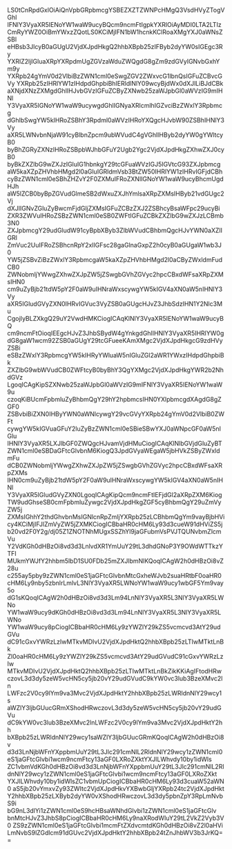 LS0tCnRpdGxlOiAiQnVpbGRpbmcgYSBEZXZTZWNPcHMgQ3VsdHVyZTogVGhl
IFNlY3VyaXR5IENoYW1waW9ucyBQcm9ncmFtIgpkYXRlOiAyMDI0LTA2LTIz
CmRyYWZ0OiBmYWxzZQotLS0KCiMjIFN1bW1hcnkKClRoaXMgYXJ0aWNsZSBl
eHBsb3JlcyB0aGUgU2VjdXJpdHkgQ2hhbXBpb25zIFByb2dyYW0sIGEgc3Ry
YXRlZ2ljIGluaXRpYXRpdmUgZGVzaWduZWQgdG8gZm9zdGVyIGNvbGxhYm9y
YXRpb24gYmV0d2VlbiBzZWN1cml0eSwgZGV2ZWxvcG1lbnQsIGFuZCBvcGVy
YXRpb25zIHRlYW1zIHdpdGhpbiBhIERldlNlY09wcyBjdWx0dXJlLiBJdCBk
aXNjdXNzZXMgdGhlIHJvbGVzIGFuZCByZXNwb25zaWJpbGl0aWVzIG9mIHNl
Y3VyaXR5IGNoYW1waW9ucywgdGhlIGNyaXRlcmlhIGZvciBzZWxlY3Rpbmcg
dGhlbSwgYW5kIHRoZSBhY3Rpdml0aWVzIHRoYXQgcHJvbW90ZSBhIHNlY3Vy
aXR5LWNvbnNjaW91cyBlbnZpcm9ubWVudC4gVGhlIHByb2dyYW0gYWltcyB0
byBhZGRyZXNzIHRoZSBpbWJhbGFuY2Ugb2Ygc2VjdXJpdHkgZXhwZXJ0cyB0
byBkZXZlbG9wZXJzIGluIG1hbnkgY29tcGFuaWVzIGJ5IGVtcG93ZXJpbmcg
aW5kaXZpZHVhbHMgd2l0aGluIGRldmVsb3BtZW50IHRlYW1zIHRvIGFjdCBh
cyBzZWN1cml0eSBhZHZvY2F0ZXMuIFRoZXNlIGNoYW1waW9ucyBhcmUgdHJh
aW5lZCB0byBpZGVudGlmeSB2dWxuZXJhYmlsaXRpZXMsIHByb21vdGUgc2Vj
dXJlIGNvZGluZyBwcmFjdGljZXMsIGFuZCBzZXJ2ZSBhcyBsaWFpc29ucyBi
ZXR3ZWVuIHRoZSBzZWN1cml0eSB0ZWFtIGFuZCBkZXZlbG9wZXJzLCBmb3N0
ZXJpbmcgY29udGludW91cyBpbXByb3ZlbWVudCBhbmQgcHJvYWN0aXZlIGRl
ZmVuc2UuIFRoZSBhcnRpY2xlIGFsc28gaGlnaGxpZ2h0cyB0aGUgaW1wb3J0
YW5jZSBvZiBzZWxlY3RpbmcgaW5kaXZpZHVhbHMgd2l0aCByZWxldmFudCB0
ZWNobmljYWwgZXhwZXJpZW5jZSwgbGVhZGVyc2hpcCBxdWFsaXRpZXMsIHN0
cm9uZyBjb21tdW5pY2F0aW9uIHNraWxscywgYW5kIGV4aXN0aW5nIHNlY3Vy
aXR5IGludGVyZXN0IHRvIGVuc3VyZSB0aGUgcHJvZ3JhbSdzIHN1Y2Nlc3Mu
CgojIyBLZXkgQ29uY2VwdHMKCiogICAqKlNlY3VyaXR5IENoYW1waW9ucyBQ
cm9ncmFtOioqIEEgcHJvZ3JhbSBydW4gYnkgdGhlIHNlY3VyaXR5IHRlYW0g
dG8gaW1wcm92ZSB0aGUgY29tcGFueeKAmXMgc2VjdXJpdHkgcG9zdHVyZSBi
eSBzZWxlY3RpbmcgYW5kIHRyYWluaW5nIGluZGl2aWR1YWxzIHdpdGhpbiBk
ZXZlbG9wbWVudCB0ZWFtcyB0byBhY3QgYXMgc2VjdXJpdHkgYWR2b2NhdGVz
LgoqICAgKipSZXNwb25zaWJpbGl0aWVzIG9mIFNlY3VyaXR5IENoYW1waW9u
czoqKiBUcmFpbmluZyBhbmQgY29hY2hpbmcsIHN0YXlpbmcgdXAgdG8gZGF0
ZSBvbiBiZXN0IHByYWN0aWNlcywgY29vcGVyYXRpb24gYmV0d2VlbiB0ZWFt
cywgYW5kIGVuaGFuY2luZyBzZWN1cml0eSBieSBwYXJ0aWNpcGF0aW5nIGlu
IHNlY3VyaXR5LXJlbGF0ZWQgcHJvamVjdHMuCiogICAqKlNlbGVjdGluZyBT
ZWN1cml0eSBDaGFtcGlvbnM6KiogQ3JpdGVyaWEgaW5jbHVkZSByZWxldmFu
dCB0ZWNobmljYWwgZXhwZXJpZW5jZSwgbGVhZGVyc2hpcCBxdWFsaXRpZXMs
IHN0cm9uZyBjb21tdW5pY2F0aW9uIHNraWxscywgYW5kIGV4aXN0aW5nIHNl
Y3VyaXR5IGludGVyZXN0LgoqICAgKipQcm9ncmFtIEFjdGl2aXRpZXM6Kiog
TW9udGhseSB0cmFpbmluZywgc2VjdXJpdHkgZGF5cyBhbmQgY29uZmVyZW5j
ZXMsIGhhY2thdGhvbnMsIGNlcnRpZmljYXRpb25zLCBhbmQgYm9vayBjbHVi
cy4KCiMjIFJlZmVyZW5jZXMKCiogICBbaHR0cHM6Ly93d3cueW91dHViZS5j
b20vd2F0Y2g/dj05Z1ZNOTNhMUgxSSZhYl9jaGFubmVsPVJTQUNvbmZlcmVu
Y2VdKGh0dHBzOi8vd3d3LnlvdXR1YmUuY29tL3dhdGNoP3Y9OWdWTTkzYTFI
MUkmYWJfY2hhbm5lbD1SU0FDb25mZXJlbmNlKQoqICAgW2h0dHBzOi8vZ28u
c255ay5pby9zZWN1cml0eS1jaGFtcGlvbnMtcGxheWJvb2suaHRtbF0oaHR0
cHM6Ly9nby5zbnlrLmlvL3NlY3VyaXR5LWNoYW1waW9ucy1wbGF5Ym9vay5o
dG1sKQoqICAgW2h0dHBzOi8vd3d3Lm94LnNlY3VyaXR5L3NlY3VyaXR5LWNo
YW1waW9ucy9dKGh0dHBzOi8vd3d3Lm94LnNlY3VyaXR5L3NlY3VyaXR5LWNo
YW1waW9ucy8pCiogICBbaHR0cHM6Ly9zYWZlY29kZS5vcmcvd3AtY29udGVu
dC91cGxvYWRzLzIwMTkvMDIvU2VjdXJpdHktQ2hhbXBpb25zLTIwMTktLnBk
Zl0oaHR0cHM6Ly9zYWZlY29kZS5vcmcvd3AtY29udGVudC91cGxvYWRzLzIw
MTkvMDIvU2VjdXJpdHktQ2hhbXBpb25zLTIwMTktLnBkZikKKiAgIFtodHRw
czovL3d3dy5zeW5vcHN5cy5jb20vY29udGVudC9kYW0vc3lub3BzeXMvc2ln
LWFzc2V0cy9lYm9va3Mvc2VjdXJpdHktY2hhbXBpb25zLWRldnNlY29wcy1s
aWZlY3ljbGUucGRmXShodHRwczovL3d3dy5zeW5vcHN5cy5jb20vY29udGVu
dC9kYW0vc3lub3BzeXMvc2lnLWFzc2V0cy9lYm9va3Mvc2VjdXJpdHktY2hh
bXBpb25zLWRldnNlY29wcy1saWZlY3ljbGUucGRmKQoqICAgW2h0dHBzOi8v
d3d3LnNjbWFnYXppbmUuY29tL3Jlc291cmNlL2RldnNlY29wcy1zZWN1cml0
eS1jaGFtcGlvbi1wcm9ncmFtcy13aGF0LXRoZXktYXJlLWhvdy10by1idWls
ZC1vbmVdKGh0dHBzOi8vd3d3LnNjbWFnYXppbmUuY29tL3Jlc291cmNlL2Rl
dnNlY29wcy1zZWN1cml0eS1jaGFtcGlvbi1wcm9ncmFtcy13aGF0LXRoZXkt
YXJlLWhvdy10by1idWlsZC1vbmUpCiogICBbaHR0cHM6Ly93d3cuaW52aWN0
aS5jb20vYmxvZy93ZWItc2VjdXJpdHkvYXBwbGljYXRpb24tc2VjdXJpdHkt
Y2hhbXBpb25zLXByb2dyYW0vXShodHRwczovL3d3dy5pbnZpY3RpLmNvbS9i
bG9nL3dlYi1zZWN1cml0eS9hcHBsaWNhdGlvbi1zZWN1cml0eS1jaGFtcGlv
bnMtcHJvZ3JhbS8pCiogICBbaHR0cHM6Ly9naXRodWIuY29tL2VkZ2Vyb3V0
ZS9zZWN1cml0eS1jaGFtcGlvbi1mcmFtZXdvcmtdKGh0dHBzOi8vZ2l0aHVi
LmNvbS9lZGdlcm91dGUvc2VjdXJpdHktY2hhbXBpb24tZnJhbWV3b3JrKQ==
